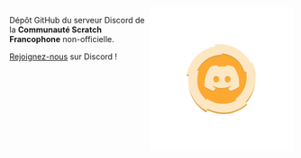 <img src="loc/assets/icon.svg" width="256px" align="right">

Dépôt GitHub du serveur Discord de la **Communauté Scratch Francophone** non-officielle.

[Rejoignez-nous](https://discord.gg/UnjbyEEVak) sur Discord !
